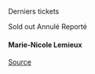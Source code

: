 [](https://www.bozar.be/fr/calendrier/marie-nicole-lemieux-1)

Derniers tickets

Sold out Annulé Reporté

#### Marie-Nicole Lemieux

[Source](https://www.bozar.be/fr/search?contentType=event&searchQuery=hahn)